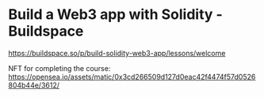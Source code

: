 # Build a Web3 app with Solidity - Buildspace

https://buildspace.so/p/build-solidity-web3-app/lessons/welcome

NFT for completing the course: https://opensea.io/assets/matic/0x3cd266509d127d0eac42f4474f57d0526804b44e/3612/